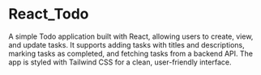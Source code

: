 # React_Todo
 A simple Todo application built with React, allowing users to create, view, and update tasks. It supports adding tasks with titles and descriptions, marking tasks as completed, and fetching tasks from a backend API. The app is styled with Tailwind CSS for a clean, user-friendly interface.
